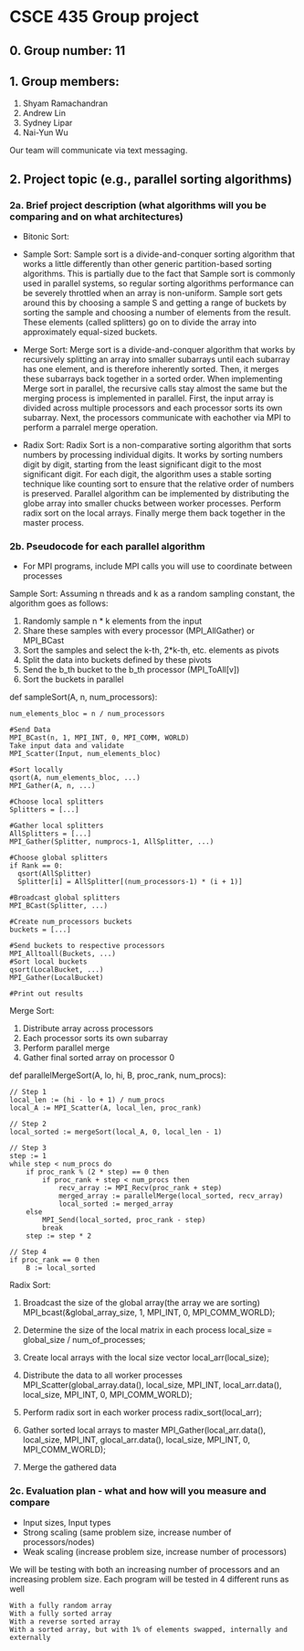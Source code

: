 # CSCE 435 Group project

## 0. Group number: 11

## 1. Group members:
1. Shyam Ramachandran
2. Andrew Lin
3. Sydney Lipar
4. Nai-Yun Wu

Our team will communicate via text messaging. 

## 2. Project topic (e.g., parallel sorting algorithms)

### 2a. Brief project description (what algorithms will you be comparing and on what architectures)

- Bitonic Sort:
  
- Sample Sort: Sample sort is a divide-and-conquer sorting algorithm that works a little differently than other generic partition-based sorting algorithms. This is partially due to the fact that Sample sort is commonly used in parallel systems, so regular sorting algorithms performance can be severely throttled when an array is non-uniform. Sample sort gets around this by choosing a sample S and getting a range of buckets by sorting the sample and choosing a number of elements from the result. These elements (called splitters) go on to divide the array into approximately equal-sized buckets. 

- Merge Sort: Merge sort is a divide-and-conquer algorithm that works by recursively splitting an array into smaller subarrays until each subarray has one element, and is therefore inherently sorted. Then, it merges these subarrays back together in a sorted order. When implementing Merge sort in parallel, the recursive calls stay almost the same but the merging process is implemented in parallel. First, the input array is divided across multiple processors and each processor sorts its own subarray. Next, the processors communicate with eachother via MPI to perform a parralel merge operation.
  
- Radix Sort: Radix Sort is a non-comparative sorting algorithm that sorts numbers by processing individual digits. It works by sorting numbers digit by digit, starting from the least significant digit to the most significant digit. For each digit, the algorithm uses a stable sorting technique like counting sort to ensure that the relative order of numbers is preserved. Parallel algorithm can be implemented by distributing the globe array into smaller chucks between worker processes. Perform radix sort on the local arrays. Finally merge them back together in the master process.

### 2b. Pseudocode for each parallel algorithm
- For MPI programs, include MPI calls you will use to coordinate between processes

Sample Sort:
Assuming n threads and k as a random sampling constant, the algorithm goes as follows: 
  1. Randomly sample n * k elements from the input
  2. Share these samples with every processor (MPI_AllGather) or MPI_BCast
  3. Sort the samples and select the k-th, 2*k-th, etc. elements as pivots
  4. Split the data into buckets defined by these pivots
  5. Send the b_th bucket to the b_th processor (MPI_ToAll[v])
  6. Sort the buckets in parallel


def sampleSort(A, n, num_processors):

    num_elements_bloc = n / num_processors
    
    #Send Data
    MPI_BCast(n, 1, MPI_INT, 0, MPI_COMM, WORLD)
    Take input data and validate
    MPI_Scatter(Input, num_elements_bloc)
    
    #Sort locally
    qsort(A, num_elements_bloc, ...)
    MPI_Gather(A, n, ...)
    
    #Choose local splitters
    Splitters = [...]
    
    #Gather local splitters
    AllSplitters = [...]
    MPI_Gather(Splitter, numprocs-1, AllSplitter, ...)
    
    #Choose global splitters
    if Rank == 0:
      qsort(AllSplitter)
      Splitter[i] = AllSplitter[(num_processors-1) * (i + 1)]
    
    #Broadcast global splitters
    MPI_BCast(Splitter, ...)
    
    #Create num_processors buckets
    buckets = [...]
    
    #Send buckets to respective processors
    MPI_Alltoall(Buckets, ...)
    #Sort local buckets
    qsort(LocalBucket, ...)
    MPI_Gather(LocalBucket)

    #Print out results


Merge Sort:

  1. Distribute array across processors
  2. Each processor sorts its own subarray
  3. Perform parallel merge
  4. Gather final sorted array on processor 0

def parallelMergeSort(A, lo, hi, B, proc_rank, num_procs):

    // Step 1
    local_len := (hi - lo + 1) / num_procs
    local_A := MPI_Scatter(A, local_len, proc_rank)

    // Step 2
    local_sorted := mergeSort(local_A, 0, local_len - 1)

    // Step 3
    step := 1
    while step < num_procs do
        if proc_rank % (2 * step) == 0 then
            if proc_rank + step < num_procs then
                recv_array := MPI_Recv(proc_rank + step)
                merged_array := parallelMerge(local_sorted, recv_array)
                local_sorted := merged_array
        else
            MPI_Send(local_sorted, proc_rank - step)
            break
        step := step * 2

    // Step 4
    if proc_rank == 0 then
        B := local_sorted


Radix Sort:

  1. Broadcast the size of the global array(the array we are sorting)
  MPI_bcast(&global_array_size, 1, MPI_INT, 0, MPI_COMM_WORLD);

  2. Determine the size of the local matrix in each process
  local_size = global_size / num_of_processes;

  3. Create local arrays with the local size
  vector<int> local_arr(local_size);

  4. Distribute the data to all worker processes
  MPI_Scatter(global_array.data(), local_size, MPI_INT, local_arr.data(), local_size, MPI_INT, 0, MPI_COMM_WORLD);

  5. Perform radix sort in each worker process
  radix_sort(local_arr);

  6. Gather sorted local arrays to master
  MPI_Gather(local_arr.data(), local_size, MPI_INT, glocal_arr.data(), local_size, MPI_INT, 0, MPI_COMM_WORLD);

  7. Merge the gathered data



    
### 2c. Evaluation plan - what and how will you measure and compare
- Input sizes, Input types
- Strong scaling (same problem size, increase number of processors/nodes)
- Weak scaling (increase problem size, increase number of processors)

We will be testing with both an increasing number of processors and an increasing problem size.
    Each program will be tested in 4 different runs as well
    
    With a fully random array
    With a fully sorted array
    With a reverse sorted array
    With a sorted array, but with 1% of elements swapped, internally and externally
